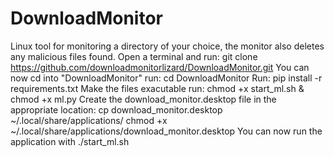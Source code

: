 # DownloadMonitor
Linux tool for monitoring a directory of your choice, the monitor also deletes any malicious files found.
Open a terminal and run: git clone https://github.com/downloadmonitorlizard/DownloadMonitor.git
You can now cd into "DownloadMonitor" run: cd DownloadMonitor
Run: pip install -r requirements.txt
Make the files exacutable run: chmod +x start_ml.sh & chmod +x ml.py
Create the download_monitor.desktop file in the appropriate location: cp download_monitor.desktop ~/.local/share/applications/
chmod +x ~/.local/share/applications/download_monitor.desktop
You can now run the application with ./start_ml.sh
